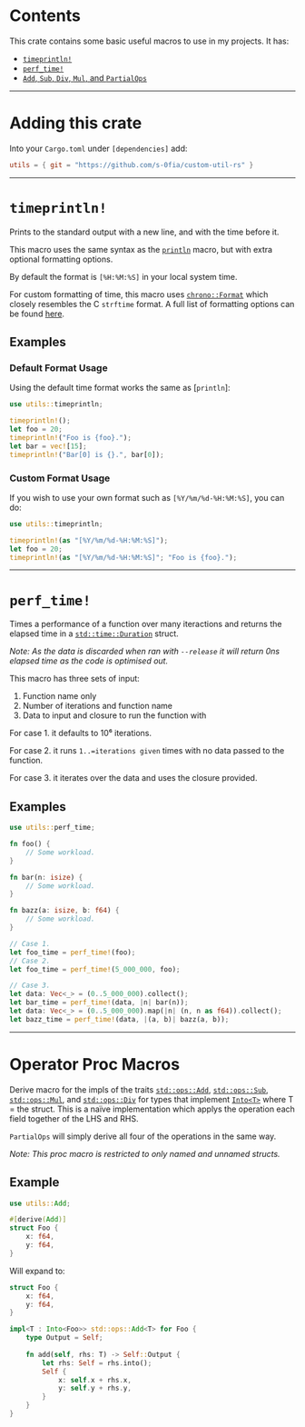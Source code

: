 # Contents
This crate contains some basic useful macros to use in my projects. It has:
- [`timeprintln!`](#timeprintln)
- [`perf_time!`](#perf_time)
- [`Add`, `Sub`, `Div`, `Mul`, and `PartialOps`](#operator-proc-macros)
---
# Adding this crate
Into your `Cargo.toml` under `[dependencies]` add:
```toml
utils = { git = "https://github.com/s-0fia/custom-util-rs" }
```
---
# `timeprintln!`
Prints to the standard output with a new line, and with the time before it.

This macro uses the same syntax as the [`println`](https://doc.rust-lang.org/std/macro.println.html) macro, but with extra optional formatting options.

By default the format is `[%H:%M:%S]` in your local system time.

For custom formatting of time, this macro uses [`chrono::Format`](https://docs.rs/chrono/latest/chrono/format/index.html) which closely resembles the C `strftime` format. A full list of formatting options can be found [here](https://docs.rs/chrono/latest/chrono/format/strftime/index.html).

## Examples
### Default Format Usage
Using the default time format works the same as [`println`]:
```rust
use utils::timeprintln;

timeprintln!();
let foo = 20;
timeprintln!("Foo is {foo}.");
let bar = vec![15];
timeprintln!("Bar[0] is {}.", bar[0]);
```

### Custom Format Usage
If you wish to use your own format such as `[%Y/%m/%d-%H:%M:%S]`, you can do:
```rust
use utils::timeprintln;

timeprintln!(as "[%Y/%m/%d-%H:%M:%S]");
let foo = 20;
timeprintln!(as "[%Y/%m/%d-%H:%M:%S]"; "Foo is {foo}.");
```
---
# `perf_time!`

Times a performance of a function over many iteractions and returns the
elapsed time in a [`std::time::Duration`](https://doc.rust-lang.org/stable/core/time/struct.Duration.html) struct.

*Note: As the data is discarded when ran with `--release` it will
return 0ns elapsed time as the code is optimised out.*

This macro has three sets of input:
1. Function name only
2. Number of iterations and function name
3. Data to input and closure to run the function with

For case 1. it defaults to 10⁶ iterations.

For case 2. it runs `1..=iterations given` times with no data passed to
the function.

For case 3. it iterates over the data and uses the closure provided.

## Examples
```rust
use utils::perf_time;

fn foo() {
    // Some workload.
}

fn bar(n: isize) {
    // Some workload.
}

fn bazz(a: isize, b: f64) {
    // Some workload.
}

// Case 1.
let foo_time = perf_time!(foo);
// Case 2.
let foo_time = perf_time!(5_000_000, foo);

// Case 3.
let data: Vec<_> = (0..5_000_000).collect();
let bar_time = perf_time!(data, |n| bar(n));
let data: Vec<_> = (0..5_000_000).map(|n| (n, n as f64)).collect();
let bazz_time = perf_time!(data, |(a, b)| bazz(a, b));
```
---
# Operator Proc Macros
Derive macro for the impls of the traits [`std::ops::Add`](https://doc.rust-lang.org/stable/core/ops/trait.Add.html), [`std::ops::Sub`](https://doc.rust-lang.org/stable/core/ops/trait.Sub.html), [`std::ops::Mul`](https://doc.rust-lang.org/stable/core/ops/trait.Mul.html), and [`std::ops::Div`](https://doc.rust-lang.org/stable/core/ops/trait.Div.html) for types that implement [`Into<T>`](https://doc.rust-lang.org/stable/core/convert/trait.Into.html) where T = the struct. This is a naïve implementation which applys the operation each field together of the LHS and RHS.

`PartialOps` will simply derive all four of the operations in the same way.

*Note: This proc macro is restricted to only named and unnamed structs.*

## Example
```rust
use utils::Add;

#[derive(Add)]
struct Foo {
    x: f64,
    y: f64,
}
```
Will expand to:
```rust
struct Foo {
    x: f64,
    y: f64,
}

impl<T : Into<Foo>> std::ops::Add<T> for Foo {
    type Output = Self;
    
    fn add(self, rhs: T) -> Self::Output {
        let rhs: Self = rhs.into();
        Self {
            x: self.x + rhs.x,
            y: self.y + rhs.y,
        }
    }
}
```